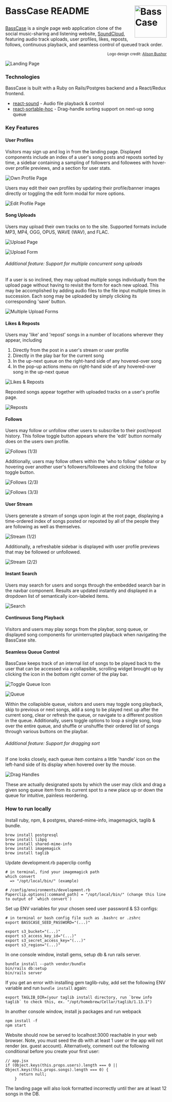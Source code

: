 # <p align="left">BassCase README<img align="right" src="app/assets/images/logo-medium.png" alt="BassCase" width="100px"></p>

[BassCase](https://bass-case.net/) is a single page web application clone of the social music-sharing and listening website, [SoundCloud](https://soundcloud.com/), featuring audio track uploads, user profiles, likes, reposts, follows, continuous playback, and seamless control of queued track order.

<p align="right"><sup>Logo design credit: <a href="http://www.alisonbushor.com/">Alison Bushor</a></sup></p>

![Landing Page](/app/assets/images/landing.png "BassCase Landing Page")

### Technologies

BassCase is built with a Ruby on Rails/Postgres backend and a React/Redux frontend.

* [react-sound](https://github.com/leoasis/react-sound) - Audio file playback & control
* [react-sortable-hoc](https://github.com/clauderic/react-sortable-hoc) - Drag-handle sorting support on next-up song queue

### Key Features

#### User Profiles

Visitors may sign up and log in from the landing page. Displayed components include an index of a user's song posts and reposts sorted by time, a sidebar containing a sampling of followers and followees with hover-over profile previews, and a section for user stats.

![Own Profile Page](/app/assets/images/user-profile-self.png "BassCase Profile Page (1/3)")

Users may edit their own profiles by updating their profile/banner images directly or toggling the edit form modal for more options.

![Edit Profile Page](/app/assets/images/user-profile-edit.png "BassCase Profile Page (2/3)")

#### Song Uploads

Users may upload their own tracks on to the site. Supported formats include MP3, MP4, OGG, OPUS, WAVE (WAV), and FLAC.

![Upload Page](/app/assets/images/upload.png "BassCase Uploads (1/3)")

![Upload Form](/app/assets/images/single-upload-form.png "BassCase Uploads (2/3)")

###### Additional feature: Support for multiple concurrent song uploads

If a user is so inclined, they may upload multiple songs individually from the upload page without having to revisit the form for each new upload. This may be accomplished by adding audio files to the file input multiple times in succession. Each song may be uploaded by simply clicking its corresponding 'save' button.

![Multiple Upload Forms](/app/assets/images/multiple-upload-form.png "BassCase Uploads (3/3)")

#### Likes & Reposts

Users may 'like' and 'repost' songs in a number of locations wherever they appear, including

1. Directly from the post in a user's stream or user profile
2. Directly in the play bar for the current song
3. In the up-next queue on the right-hand side of any hovered-over song
4. In the pop-up actions menu on right-hand side of any hovered-over song in the up-next queue

![Likes & Reposts](/app/assets/images/actions.png "BassCase Likes & Reposts")

<!-- ![Likes & Reposts 1/4](/app/assets/images/actions-1.png "BassCase Likes & Reposts (1/4)")

![Likes & Reposts 2/4](/app/assets/images/actions-2.png "BassCase Likes & Reposts (2/4)")

![Likes & Reposts 3/4](/app/assets/images/actions-3.png "BassCase Likes & Reposts (3/4)")

![Likes & Reposts 4/4](/app/assets/images/actions-4.png "BassCase Likes & Reposts (4/4)") -->

Reposted songs appear together with uploaded tracks on a user's profile page.

![Reposts](/app/assets/images/user-profile-with-reposts.png "BassCase Profile With Reposts")

#### Follows

Users may follow or unfollow other users to subscribe to their post/repost history. This follow toggle button appears where the 'edit' button normally does on the users own profile.

![Follows (1/3)](/app/assets/images/follows-1.png "BassCase Follows (1/3)")

Additionally, users may follow others within the 'who to follow' sidebar or by hovering over another user's followers/followees and clicking the follow toggle button.

![Follows (2/3)](/app/assets/images/follows-2.png "BassCase Follows (2/3)")

![Follows (3/3)](/app/assets/images/follows-3.png "BassCase Follows (3/3)")

#### User Stream

Users generate a stream of songs upon login at the root page, displaying a time-ordered index of songs posted or reposted by all of the people they are following as well as themselves.

![Stream (1/2)](/app/assets/images/stream.png "BassCase Stream Page (1/2)")

Additionally, a refreshable sidebar is displayed with user profile previews that may be followed or unfollowed.

![Stream (2/2)](/app/assets/images/stream-sidebar.png "BassCase Stream Page (2/2)")

#### Instant Search

Users may search for users and songs through the embedded search bar in the navbar component. Results are updated instantly and displayed in a dropdown list of semantically icon-labeled items.

![Search](/app/assets/images/search.png "BassCase Search")

#### Continuous Song Playback

Visitors and users may play songs from the playbar, song queue, or displayed song components for uninterrupted playback when navigating the BassCase site.

#### Seamless Queue Control

BassCase keeps track of an internal list of songs to be played back to the user that can be accessed via a collapsible, scrolling widget brought up by clicking the icon in the bottom right corner of the play bar.

![Toggle Queue Icon](/app/assets/images/toggle-queue.png "BassCase Queue (1/2)")

![Queue](/app/assets/images/queue.png "BassCase Queue (2/2)")

Within the collapisble queue, visitors and users may toggle song playback, skip to previous or next songs, add a song to be played next up after the current song, clear or refresh the queue, or navigate to a different position in the queue. Additionally, users toggle options to loop a single song, loop over the entire queue, and shuffle or unshuffle their ordered list of songs through various buttons on the playbar.

###### Additional feature: Support for dragging sort

If one looks closely, each queue item contains a little 'handle' icon on the left-hand side of its display when hovered over by the mouse.

![Drag Handles](/app/assets/images/drag-handles.png "BassCase Sortable Queue (1/2)")

These are actually designated spots by which the user may click and drag a given song queue item from its current spot to a new place up or down the queue for intuitive, painless reordering.

### How to run locally

Install ruby, npm, & postgres, shared-mime-info, imagemagick, taglib & bundle. 

```
brew install postgresql
brew install libpq
brew install shared-mime-info
brew install imagemagick
brew install taglib
```

Update development.rb paperclip config
```
# in terminal, find your imagemagick path
which convert
  => "/opt/local/bin/" (example)

# /config/environments/development.rb
Paperclip.options[:command_path] = "/opt/local/bin/" (change this line to output of `which convert`)
```

Set up ENV variables for your chosen seed user password & S3 configs:
```
# in terminal or bash config file such as .bashrc or .zshrc
export BASSCASE_SEED_PASSWORD="(...)"

export s3_bucket="(...)"
export s3_access_key_id="(...)"
export s3_secret_access_key="(...)"
export s3_region="(...)"
```

In one console window, install gems, setup db & run rails server.
```
bundle install --path vendor/bundle
bin/rails db:setup
bin/rails server
```

If you get an error with installing gem taglib-ruby, add set the following ENV variable and run `bundle install` again:
```
export TAGLIB_DIR=(your taglib install directory, run `brew info taglib` to check this, ex. "/opt/homebrew/Cellar/taglib/1.13.1")
```

In another console window, install js packages and run webpack
```
npm install -f
npm start
```

Website should now be served to localhost:3000 reachable in your web browser.  Note, you must seed the db with at least 1 user or the app will not render (ex. guest account).  Alternatively, comment out the following conditional before you create your first user:
```
// app.jsx
if (Object.keys(this.props.users).length === 0 || Object.keys(this.props.songs).length === 0) {
      return null;
    }
```

The landing page will also look formatted incorrectly until ther are at least 12 songs in the DB.